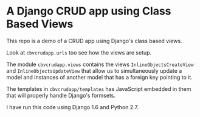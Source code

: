 # A Django CRUD app using Class Based Views

This repo is a demo of a CRUD app using Django's class based views.

Look at ``cbvcrudapp.urls`` too see how the views are setup.

The module ``cbvcrudapp.views`` contains the views ``InlineObjectsCreateView``
and ``InlineObjectsUpdateView`` that allow us to simultaneously update a model
and instances of another model that has a foreign key pointing to it.

The templates in ``cbvcrudapp/templates`` has JavaScript embedded in them that
will properly handle Django's formsets.

I have run this code using Django 1.6 and Python 2.7.
